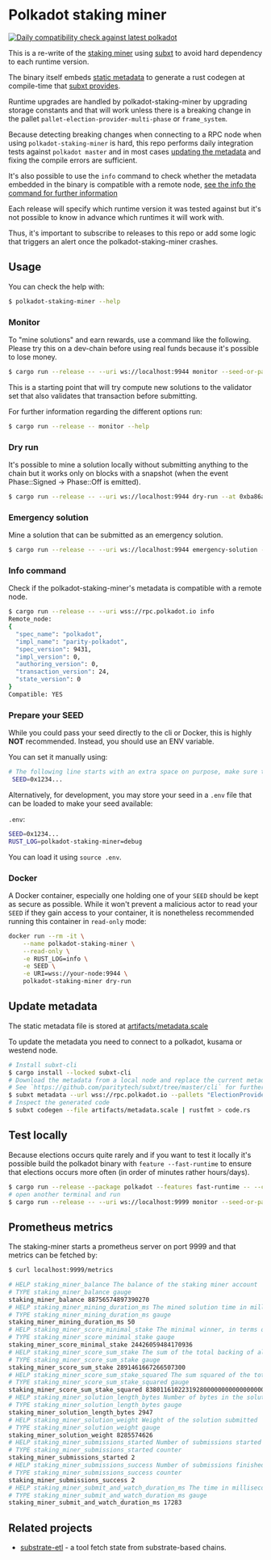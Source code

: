 # Polkadot staking miner

[![Daily compatibility check against latest polkadot](https://github.com/paritytech/polkadot-staking-miner/actions/workflows/nightly.yml/badge.svg)](https://github.com/paritytech/polkadot-staking-miner/actions/workflows/nightly.yml)

This is a re-write of the [staking miner](https://github.com/paritytech/polkadot/tree/master/utils/staking-miner) using [subxt](https://github.com/paritytech/subxt) to avoid hard dependency to each runtime version.

The binary itself embeds [static metadata](./artifacts/metadata.scale) to
generate a rust codegen at compile-time that [subxt provides](https://github.com/paritytech/subxt).

Runtime upgrades are handled by polkadot-staking-miner by upgrading storage constants
and that will work unless there is a breaking change in the pallet `pallet-election-provider-multi-phase`
or `frame_system`.

Because detecting breaking changes when connecting to a RPC node when using
`polkadot-staking-miner` is hard, this repo performs daily integration tests
against `polkadot master` and in most cases [updating the metadata](#update-metadata)
and fixing the compile errors are sufficient.

It's also possible to use the `info` command to check whether the metadata
embedded in the binary is compatible with a remote node, [see the info the command for further information](#info-command)

Each release will specify which runtime version it was tested against but
it's not possible to know in advance which runtimes it will work with.

Thus, it's important to subscribe to releases to this repo or
add some logic that triggers an alert once the polkadot-staking-miner crashes.

## Usage

You can check the help with:

```bash
$ polkadot-staking-miner --help
```

### Monitor

To "mine solutions" and earn rewards, use a command like the following.
Please try this on a dev-chain before using real funds because it's
possible to lose money.

```bash
$ cargo run --release -- --uri ws://localhost:9944 monitor --seed-or-path //Alice --dry-run seq-phragmen
```

This is a starting point that will try compute new solutions to the
validator set that also validates that transaction before submitting.

For further information regarding the different options run:

```bash
$ cargo run --release -- monitor --help
```

### Dry run

It's possible to mine a solution locally without submitting anything to the
chain but it works only on blocks with a snapshot
(when the event Phase::Signed → Phase::Off is emitted).

```bash
$ cargo run --release -- --uri ws://localhost:9944 dry-run --at 0xba86a0ba663df496743eeb077d004ef86bd767716e0d8cb935ab90d3ae174e85 seq-phragmen
```

### Emergency solution

Mine a solution that can be submitted as an emergency solution.

```bash
$ cargo run --release -- --uri ws://localhost:9944 emergency-solution --at 0xba86a0ba663df496743eeb077d004ef86bd767716e0d8cb935ab90d3ae174e85 seq-phragmen
```

### Info command

Check if the polkadot-staking-miner's metadata is compatible with a remote node.

```bash
$ cargo run --release -- --uri wss://rpc.polkadot.io info
Remote_node:
{
  "spec_name": "polkadot",
  "impl_name": "parity-polkadot",
  "spec_version": 9431,
  "impl_version": 0,
  "authoring_version": 0,
  "transaction_version": 24,
  "state_version": 0
}
Compatible: YES
```

### Prepare your SEED

While you could pass your seed directly to the cli or Docker, this is highly **NOT** recommended. Instead, you should use an ENV variable.

You can set it manually using:
```bash
# The following line starts with an extra space on purpose, make sure to include it:
 SEED=0x1234...
```

Alternatively, for development, you may store your seed in a `.env` file that
can be loaded to make your seed available:

`.env`:
```bash
SEED=0x1234...
RUST_LOG=polkadot-staking-miner=debug
```
You can load it using `source .env`.

### Docker

A Docker container, especially one holding one of your `SEED` should be kept as secure as possible.
While it won't prevent a malicious actor to read your `SEED` if they gain access to your container,
it is nonetheless recommended running this container in `read-only` mode:

```bash
docker run --rm -it \
    --name polkadot-staking-miner \
    --read-only \
    -e RUST_LOG=info \
    -e SEED \
    -e URI=wss://your-node:9944 \
    polkadot-staking-miner dry-run
```

## Update metadata

The static metadata file is stored at [artifacts/metadata.scale](artifacts/metadata.scale)

To update the metadata you need to connect to a polkadot, kusama or westend node.

```bash
# Install subxt-cli
$ cargo install --locked subxt-cli
# Download the metadata from a local node and replace the current metadata
# See `https://github.com/paritytech/subxt/tree/master/cli` for further documentation of the `subxt-cli` tool.
$ subxt metadata --url wss://rpc.polkadot.io --pallets "ElectionProviderMultiPhase,System" -f bytes > artifacts/metadata.scale
# Inspect the generated code
$ subxt codegen --file artifacts/metadata.scale | rustfmt > code.rs
```

## Test locally

Because elections occurs quite rarely and if you want to test it locally
it's possible build the polkadot binary with `feature --fast-runtime`
to ensure that elections occurs more often (in order of minutes rather hours/days).

```bash
$ cargo run --release --package polkadot --features fast-runtime -- --chain westend-dev --tmp --alice --execution Native -lruntime=debug --offchain-worker=Never --ws-port 9999
# open another terminal and run
$ cargo run --release -- --uri ws://localhost:9999 monitor --seed-or-path //Alice seq-phragmen
```

## Prometheus metrics

The staking-miner starts a prometheus server on port 9999 and that metrics can
be fetched by:

```bash
$ curl localhost:9999/metrics
```


```bash
# HELP staking_miner_balance The balance of the staking miner account
# TYPE staking_miner_balance gauge
staking_miner_balance 88756574897390270
# HELP staking_miner_mining_duration_ms The mined solution time in milliseconds.
# TYPE staking_miner_mining_duration_ms gauge
staking_miner_mining_duration_ms 50
# HELP staking_miner_score_minimal_stake The minimal winner, in terms of total backing stake
# TYPE staking_miner_score_minimal_stake gauge
staking_miner_score_minimal_stake 24426059484170936
# HELP staking_miner_score_sum_stake The sum of the total backing of all winners
# TYPE staking_miner_score_sum_stake gauge
staking_miner_score_sum_stake 2891461667266507300
# HELP staking_miner_score_sum_stake_squared The sum squared of the total backing of all winners, aka. the variance.
# TYPE staking_miner_score_sum_stake_squared gauge
staking_miner_score_sum_stake_squared 83801161022319280000000000000000000
# HELP staking_miner_solution_length_bytes Number of bytes in the solution submitted
# TYPE staking_miner_solution_length_bytes gauge
staking_miner_solution_length_bytes 2947
# HELP staking_miner_solution_weight Weight of the solution submitted
# TYPE staking_miner_solution_weight gauge
staking_miner_solution_weight 8285574626
# HELP staking_miner_submissions_started Number of submissions started
# TYPE staking_miner_submissions_started counter
staking_miner_submissions_started 2
# HELP staking_miner_submissions_success Number of submissions finished successfully
# TYPE staking_miner_submissions_success counter
staking_miner_submissions_success 2
# HELP staking_miner_submit_and_watch_duration_ms The time in milliseconds it took to submit the solution to chain and to be included in block
# TYPE staking_miner_submit_and_watch_duration_ms gauge
staking_miner_submit_and_watch_duration_ms 17283
```

## Related projects

- [substrate-etl](https://github.com/gpestana/substrate-etl) - a tool fetch state from substrate-based chains.
